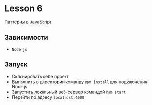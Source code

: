 # Lesson 6
Паттерны в JavaScript

## Зависимости
* `Node.js`

## Запуск
* Склонировать себе проект
* Выполнить в директории команду `npm install` для подключения Node.js
* Запустить локальный веб-сервер командой `npm start`
* Перейти по адресу `localhost:4000`

